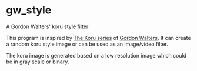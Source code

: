 # gw_style
A Gordon Walters' koru style filter

This program is inspired by [The Koru series](http://www.art-newzealand.com/Issues1to40/walters.htm) of [Gordon Walters](https://en.wikipedia.org/wiki/Gordon_Walters). It can create a random koru style image or can be used as an image/video filter.

The koru image is generated based on a low resolution image which could be in gray scale or binary.

